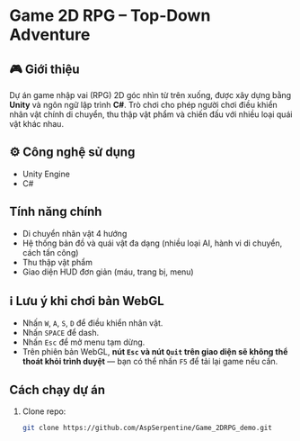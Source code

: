 # Game 2D RPG – Top-Down Adventure

## 🎮 Giới thiệu

Dự án game nhập vai (RPG) 2D góc nhìn từ trên xuống, được xây dựng bằng **Unity** và ngôn ngữ lập trình **C#**. Trò chơi cho phép người chơi điều khiển nhân vật chính di chuyển, thu thập vật phẩm và chiến đấu với nhiều loại quái vật khác nhau.

## ⚙️ Công nghệ sử dụng

- Unity Engine
- C#

## Tính năng chính

-  Di chuyển nhân vật 4 hướng
-  Hệ thống bản đồ và quái vật đa dạng (nhiều loại AI, hành vi di chuyển, cách tấn công)
-  Thu thập vật phẩm
-  Giao diện HUD đơn giản (máu, trang bị, menu)

## ℹ️ Lưu ý khi chơi bản WebGL

- Nhấn `W`, `A`, `S`, `D` để điều khiển nhân vật.
- Nhấn `SPACE` để dash.
- Nhấn `Esc` để mở menu tạm dừng.
- Trên phiên bản WebGL, **nút `Esc` và nút `Quit` trên giao diện sẽ không thể thoát khỏi trình duyệt** — bạn có thể nhấn `F5` để tải lại game nếu cần.

## Cách chạy dự án
1. Clone repo:
   ```bash
   git clone https://github.com/AspSerpentine/Game_2DRPG_demo.git
